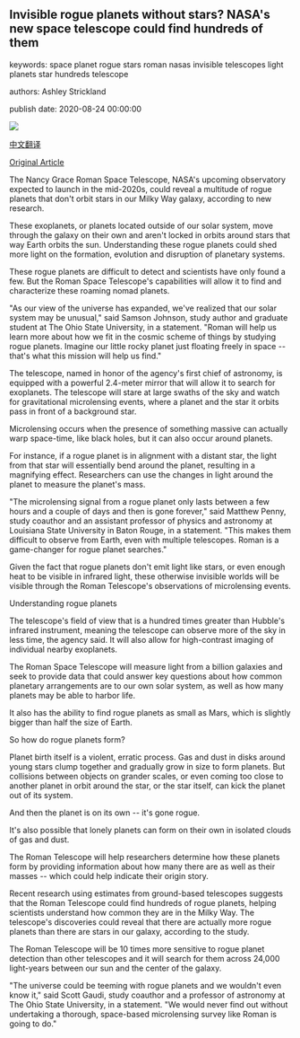 ## Invisible rogue planets without stars? NASA's new space telescope could find hundreds of them

keywords: space planet rogue stars roman nasas invisible telescopes light planets star hundreds telescope

authors: Ashley Strickland

publish date: 2020-08-24 00:00:00

![](https://cdn.cnn.com/cnnnext/dam/assets/200520113558-nasa-telescope-super-tease.jpg)

[中文翻译](Invisible%20rogue%20planets%20without%20stars%3F%20NASA%27s%20new%20space%20telescope%20could%20find%20hundreds%20of%20them_zh.md)

[Original Article](https://edition.cnn.com/2020/08/24/world/rogue-planets-nancy-grace-roman-telescope-scn-trnd/index.html)

The Nancy Grace Roman Space Telescope, NASA's upcoming observatory expected to launch in the mid-2020s, could reveal a multitude of rogue planets that don't orbit stars in our Milky Way galaxy, according to new research.

These exoplanets, or planets located outside of our solar system, move through the galaxy on their own and aren't locked in orbits around stars that way Earth orbits the sun. Understanding these rogue planets could shed more light on the formation, evolution and disruption of planetary systems.

These rogue planets are difficult to detect and scientists have only found a few. But the Roman Space Telescope's capabilities will allow it to find and characterize these roaming nomad planets.

"As our view of the universe has expanded, we've realized that our solar system may be unusual," said Samson Johnson, study author and graduate student at The Ohio State University, in a statement. "Roman will help us learn more about how we fit in the cosmic scheme of things by studying rogue planets. Imagine our little rocky planet just floating freely in space -- that's what this mission will help us find."

The telescope, named in honor of the agency's first chief of astronomy, is equipped with a powerful 2.4-meter mirror that will allow it to search for exoplanets. The telescope will stare at large swaths of the sky and watch for gravitational microlensing events, where a planet and the star it orbits pass in front of a background star.

Microlensing occurs when the presence of something massive can actually warp space-time, like black holes, but it can also occur around planets.

For instance, if a rogue planet is in alignment with a distant star, the light from that star will essentially bend around the planet, resulting in a magnifying effect. Researchers can use the changes in light around the planet to measure the planet's mass.

"The microlensing signal from a rogue planet only lasts between a few hours and a couple of days and then is gone forever," said Matthew Penny, study coauthor and an assistant professor of physics and astronomy at Louisiana State University in Baton Rouge, in a statement. "This makes them difficult to observe from Earth, even with multiple telescopes. Roman is a game-changer for rogue planet searches."

Given the fact that rogue planets don't emit light like stars, or even enough heat to be visible in infrared light, these otherwise invisible worlds will be visible through the Roman Telescope's observations of microlensing events.

Understanding rogue planets

The telescope's field of view that is a hundred times greater than Hubble's infrared instrument, meaning the telescope can observe more of the sky in less time, the agency said. It will also allow for high-contrast imaging of individual nearby exoplanets.

The Roman Space Telescope will measure light from a billion galaxies and seek to provide data that could answer key questions about how common planetary arrangements are to our own solar system, as well as how many planets may be able to harbor life.

It also has the ability to find rogue planets as small as Mars, which is slightly bigger than half the size of Earth.

So how do rogue planets form?

Planet birth itself is a violent, erratic process. Gas and dust in disks around young stars clump together and gradually grow in size to form planets. But collisions between objects on grander scales, or even coming too close to another planet in orbit around the star, or the star itself, can kick the planet out of its system.

And then the planet is on its own -- it's gone rogue.

It's also possible that lonely planets can form on their own in isolated clouds of gas and dust.

The Roman Telescope will help researchers determine how these planets form by providing information about how many there are as well as their masses -- which could help indicate their origin story.

Recent research using estimates from ground-based telescopes suggests that the Roman Telescope could find hundreds of rogue planets, helping scientists understand how common they are in the Milky Way. The telescope's discoveries could reveal that there are actually more rogue planets than there are stars in our galaxy, according to the study.

The Roman Telescope will be 10 times more sensitive to rogue planet detection than other telescopes and it will search for them across 24,000 light-years between our sun and the center of the galaxy.

"The universe could be teeming with rogue planets and we wouldn't even know it," said Scott Gaudi, study coauthor and a professor of astronomy at The Ohio State University, in a statement. "We would never find out without undertaking a thorough, space-based microlensing survey like Roman is going to do."